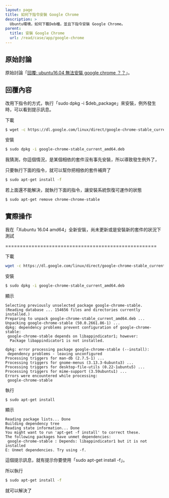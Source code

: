 ```yaml
---
layout: page
title: 如何下指令安裝 Google Chrome
description: >
  Ubuntu環境，如何下載Deb檔，並且下指令安裝 Google Chrome。
parent:
  title: 安裝 Google Chrome
  url: /read/case/app/google-chrome
---
```


## 原始討論

原始討論「[回覆: ubuntu16.04 無法安裝 google chrome ？？](http://www.ubuntu-tw.org/modules/newbb/viewtopic.php?post_id=351720#forumpost351720)」。


## 回覆內容

改用下指令的方式，執行「sudo dpkg -i $deb_package」來安裝，例外發生時，可以看到提示訊息。

下載

``` sh
$ wget -c https://dl.google.com/linux/direct/google-chrome-stable_current_amd64.deb
```

安裝

``` sh
$ sudo dpkg -i google-chrome-stable_current_amd64.deb
```


我猜測，你這個情況，是某個相依的套件沒有事先安裝，所以導致發生例外了，

只要執行下面的指令，就可以幫你把相依的套件補齊了

``` sh
$ sudo apt-get install -f
```

若上面還不能解決，就執行下面的指令，讓安裝系統恢復可運作的狀態

``` sh
$ sudo apt-get remove chrome-chrome-stable
```

## 實際操作


我在「Xubuntu 16.04 amd64」全新安裝，尚未更新或是安裝新的套件的狀況下測試

====================================================


下載

``` sh
wget -c https://dl.google.com/linux/direct/google-chrome-stable_current_amd64.deb
```

安裝

``` sh
$ sudo dpkg -i google-chrome-stable_current_amd64.deb
```

顯示

```
Selecting previously unselected package google-chrome-stable.
(Reading database ... 154656 files and directories currently installed.)
Preparing to unpack google-chrome-stable_current_amd64.deb ...
Unpacking google-chrome-stable (50.0.2661.86-1) ...
dpkg: dependency problems prevent configuration of google-chrome-stable:
 google-chrome-stable depends on libappindicator1; however:
  Package libappindicator1 is not installed.

dpkg: error processing package google-chrome-stable (--install):
 dependency problems - leaving unconfigured
Processing triggers for man-db (2.7.5-1) ...
Processing triggers for gnome-menus (3.13.3-6ubuntu3) ...
Processing triggers for desktop-file-utils (0.22-1ubuntu5) ...
Processing triggers for mime-support (3.59ubuntu1) ...
Errors were encountered while processing:
 google-chrome-stable

```


執行

``` sh
$ sudo apt-get install
```

顯示

```
Reading package lists... Done
Building dependency tree
Reading state information... Done
You might want to run 'apt-get -f install' to correct these.
The following packages have unmet dependencies:
 google-chrome-stable : Depends: libappindicator1 but it is not installed
E: Unmet dependencies. Try using -f.

```

這個提示訊息，就有提示你要使用「sudo apt-get install -f」。

所以執行

``` sh
$ sudo apt-get install -f
```

就可以解決了
